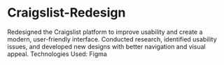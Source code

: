 # Craigslist-Redesign
Redesigned the Craigslist platform to improve usability and create a modern, user-friendly interface. Conducted research, identified usability issues, and developed new designs with better navigation and visual appeal.     Technologies Used:  Figma
